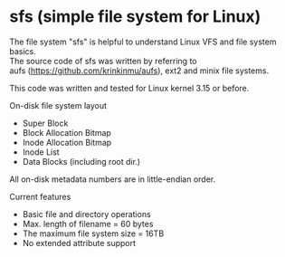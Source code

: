 sfs (simple file system for Linux)
=========

The file system "sfs" is helpful to understand Linux VFS and file system basics.<br> 
The source code of sfs was written by referring to  
aufs (https://github.com/krinkinmu/aufs), ext2 and minix file systems.

This code was written and tested for Linux kernel 3.15 or before.

On-disk file system layout

- Super Block
- Block Allocation Bitmap
- Inode Allocation Bitmap
- Inode List
- Data Blocks (including root dir.)

All on-disk metadata numbers are in little-endian order.

Current features
 - Basic file and directory operations
 - Max. length of filename = 60 bytes
 - The maximum file system size = 16TB
 - No extended attribute support



